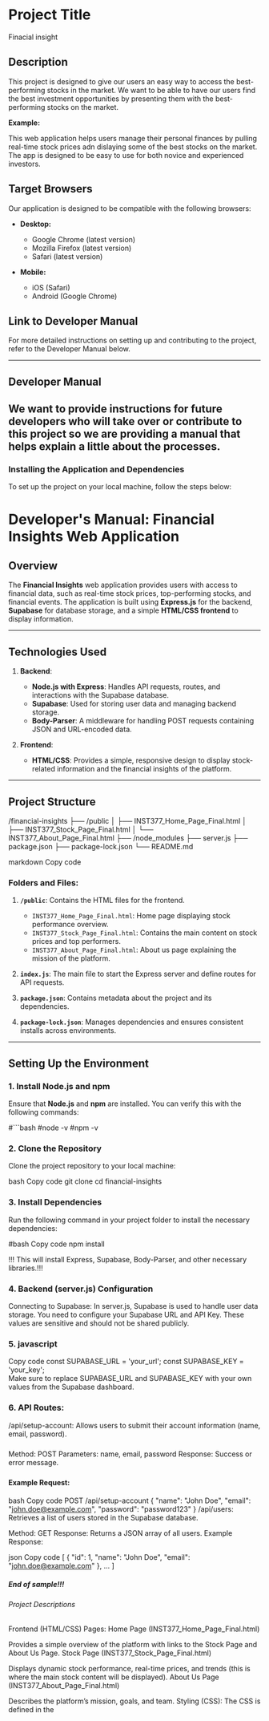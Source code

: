 # Project Title
Finacial insight

## Description
This project is designed to give our users an easy way to access the best-performing stocks in the market. We want to be able to have our users find the best investment opportunities by presenting them with the best-performing stocks on the market.

**Example:**

This web application helps users manage their personal finances by pulling real-time stock prices adn dislaying some of the best stocks on the market. The app is designed to be easy to use for both novice and experienced investors.

## Target Browsers
Our application is designed to be compatible with the following browsers:

- **Desktop:**
  - Google Chrome (latest version)
  - Mozilla Firefox (latest version)
  - Safari (latest version)

- **Mobile:**
  - iOS (Safari)
  - Android (Google Chrome)

## Link to Developer Manual
For more detailed instructions on setting up and contributing to the project, refer to the Developer Manual below.

---

## Developer Manual

We want to provide instructions for future developers who will take over or contribute to this project so we are providing a manual that helps explain a little about the processes.
---

### **Installing the Application and Dependencies**

To set up the project on your local machine, follow the steps below:

# Developer's Manual: Financial Insights Web Application

## Overview
The **Financial Insights** web application provides users with access to financial data, such as real-time stock prices, top-performing stocks, and financial events. The application is built using **Express.js** for the backend, **Supabase** for database storage, and a simple **HTML/CSS frontend** to display information.

---

## Technologies Used

1. **Backend**:  
   - **Node.js with Express**: Handles API requests, routes, and interactions with the Supabase database.
   - **Supabase**: Used for storing user data and managing backend storage.
   - **Body-Parser**: A middleware for handling POST requests containing JSON and URL-encoded data.

2. **Frontend**:  
   - **HTML/CSS**: Provides a simple, responsive design to display stock-related information and the financial insights of the platform.

---

## Project Structure

/financial-insights ├── /public │ ├── INST377_Home_Page_Final.html │ ├── INST377_Stock_Page_Final.html │ └── INST377_About_Page_Final.html ├── /node_modules ├── server.js ├── package.json ├── package-lock.json └── README.md

markdown
Copy code

### Folders and Files:

1. **`/public`**: Contains the HTML files for the frontend.
   - `INST377_Home_Page_Final.html`: Home page displaying stock performance overview.
   - `INST377_Stock_Page_Final.html`: Contains the main content on stock prices and top performers.
   - `INST377_About_Page_Final.html`: About us page explaining the mission of the platform.

2. **`index.js`**: The main file to start the Express server and define routes for API requests.

3. **`package.json`**: Contains metadata about the project and its dependencies.

4. **`package-lock.json`**: Manages dependencies and ensures consistent installs across environments.

---

## Setting Up the Environment

### 1. Install Node.js and npm

Ensure that **Node.js** and **npm** are installed. You can verify this with the following commands:

#```bash
#node -v
#npm -v

### 2. Clone the Repository

Clone the project repository to your local machine:

bash
Copy code
git clone <repository-url>
cd financial-insights

### 3. Install Dependencies
Run the following command in your project folder to install the necessary dependencies:

#bash
Copy code
npm install

!!! This will install Express, Supabase, Body-Parser, and other necessary libraries.!!!

### 4. Backend (server.js) Configuration

Connecting to Supabase:
In server.js, Supabase is used to handle user data storage. You need to configure your Supabase URL and API Key. These values are sensitive and should not be shared publicly.

### 5. javascript

Copy code
const SUPABASE_URL = 'your_url';
const SUPABASE_KEY = 'your_key';  
Make sure to replace SUPABASE_URL and SUPABASE_KEY with your own values from the Supabase dashboard.

### 6. API Routes:

/api/setup-account: Allows users to submit their account information (name, email, password).

#####
Method: POST
Parameters: name, email, password
Response: Success or error message.
#####

#### Example Request:

bash
Copy code
POST /api/setup-account
{
    "name": "John Doe",
    "email": "john.doe@example.com",
    "password": "password123"
}
/api/users: Retrieves a list of users stored in the Supabase database.

Method: GET
Response: Returns a JSON array of all users.
Example Response:

json
Copy code
[
    {
        "id": 1,
        "name": "John Doe",
        "email": "john.doe@example.com"
    },
    ...
]

##### End of sample!!!

###### Project Descriptions
Frontend (HTML/CSS)
Pages:
Home Page (INST377_Home_Page_Final.html)

Provides a simple overview of the platform with links to the Stock Page and About Us Page.
Stock Page (INST377_Stock_Page_Final.html)

Displays dynamic stock performance, real-time prices, and trends (this is where the main stock content will be displayed).
About Us Page (INST377_About_Page_Final.html)

Describes the platform’s mission, goals, and team.
Styling (CSS):
The CSS is defined in the <style> tag of each HTML page and applies the layout and animations such as glowing hover effects for navigation buttons.

#### 7. 
Navigation:
The pages are interconnected via a navigation bar:

html
Copy code
<nav>
    <ul>
        <li><a href="INST377_Home_Page_Final.html">Home</a></li>
        <li><a href="INST377_Stock_Page_Final.html">Stocks</a></li>
        <li><a href="INST377_About_Page_Final.html">About</a></li>
    </ul>
</nav>

### 8. Running the Application
1. Start the Server
To run the server locally, execute the following command:

bash
Copy code
npm start
This will start the Express server on localhost:3000. You can access the application through your web browser by navigating to http://localhost:3000.

2. Testing the Application
Open your web browser and visit the Home page at http://localhost:3000/.
Test submitting user data via the setup-account API.
Check the Stock Page for updates on real-time data.
Check the about page for output

###### Good Luck!!!